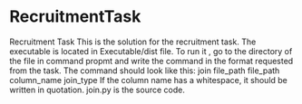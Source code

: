 # RecruitmentTask
Recruitment Task
This is the solution for the recruitment task.
The executable is located in Executable/dist file. To run it , go to the directory of the file in command propmt and write the command in the format requested from the task.
The command should look like this: join file_path file_path column_name join_type
If the column name has a whitespace, it should be written in quotation.
join.py is the source code.
